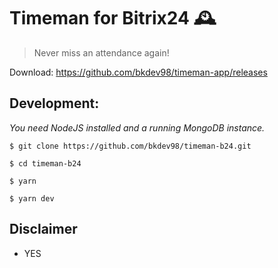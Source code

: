 # Timeman for Bitrix24 🕰

> Never miss an attendance again!

Download: https://github.com/bkdev98/timeman-app/releases

## Development:

*You need NodeJS installed and a running MongoDB instance.*

```
$ git clone https://github.com/bkdev98/timeman-b24.git

$ cd timeman-b24

$ yarn

$ yarn dev
```

## Disclaimer

- YES
